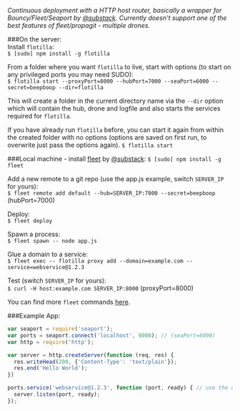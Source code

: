_Continuous deployment with a HTTP host router, basically a wrapper for Bouncy/Fleet/Seaport by [@substack](https://github.com/substack). Currently doesn't support one of the best features of fleet/propagit - multiple drones._  

###On the server:  
Install ```flotilla```:   
```$ [sudo] npm install -g flotilla```  

From a folder where you want ```flotilla``` to live, start with options (to start on any privileged ports you may need SUDO):  
```$ flotilla start --proxyPort=8000 --hubPort=7000 --seaPort=6000 --secret=beepboop --dir=flotilla```  

This will create a folder in the current directory name via the ```--dir``` option which will contain the hub, drone and logfile and also starts the services required for ```flotilla```.  

If you have already run ```flotilla``` before, you can start it again from within the created folder with no options (options are saved on first run, to overwrite just pass the options again).
```$ flotilla start```

###Local machine - install [fleet](https://github.com/substack/fleet) by [@substack](https://github.com/substack):
```$ [sudo] npm install -g fleet```  

Add a new remote to a git repo (use the app.js example, switch ```SERVER_IP``` for yours):  
```$ fleet remote add default --hub=SERVER_IP:7000 --secret=beepboop``` (hubPort=7000)  

Deploy:  
```$ fleet deploy```  

Spawn a process:  
```$ fleet spawn -- node app.js```  

Glue a domain to a service:  
```$ fleet exec -- flotilla proxy add --domain=example.com --service=webservice@1.2.3```  

Test (switch ```SERVER_IP``` for yours):  
```$ curl -H host:example.com SERVER_IP:8000``` (proxyPort=8000)  

You can find more ```fleet``` commands [here](https://github.com/substack/fleet).  

###Example App:
```javascript
var seaport = require('seaport');
var ports = seaport.connect('localhost', 6000); // (seaPort=6000)
var http = require('http');

var server = http.createServer(function (req, res) {
  res.writeHead(200, {'Content-Type': 'text/plain'});
  res.end('Hello World');
})

ports.service('webservice@1.2.3', function (port, ready) { // use the domain name you want to deploy, will have to be pointed at your server
  server.listen(port, ready);
});
```